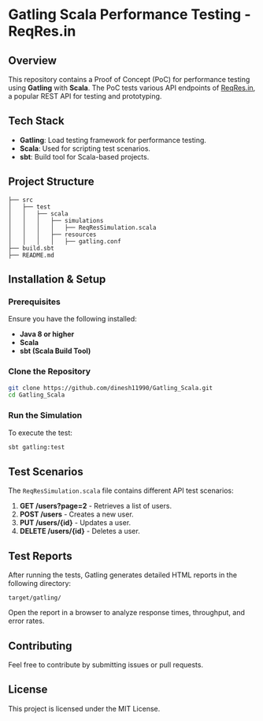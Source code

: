 # Gatling Scala Performance Testing - ReqRes.in

## Overview
This repository contains a Proof of Concept (PoC) for performance testing using **Gatling** with **Scala**. The PoC tests various API endpoints of [ReqRes.in](https://reqres.in), a popular REST API for testing and prototyping.

## Tech Stack
- **Gatling**: Load testing framework for performance testing.
- **Scala**: Used for scripting test scenarios.
- **sbt**: Build tool for Scala-based projects.

## Project Structure
```
├── src
│   ├── test
│   │   ├── scala
│   │   │   ├── simulations
│   │   │   │   ├── ReqResSimulation.scala
│   │   │   ├── resources
│   │   │   │   ├── gatling.conf
├── build.sbt
├── README.md
```

## Installation & Setup
### Prerequisites
Ensure you have the following installed:
- **Java 8 or higher**
- **Scala**
- **sbt (Scala Build Tool)**

### Clone the Repository
```sh
git clone https://github.com/dinesh11990/Gatling_Scala.git
cd Gatling_Scala
```

### Run the Simulation
To execute the test:
```sh
sbt gatling:test
```

## Test Scenarios
The `ReqResSimulation.scala` file contains different API test scenarios:
1. **GET /users?page=2** - Retrieves a list of users.
2. **POST /users** - Creates a new user.
3. **PUT /users/{id}** - Updates a user.
4. **DELETE /users/{id}** - Deletes a user.

## Test Reports
After running the tests, Gatling generates detailed HTML reports in the following directory:
```
target/gatling/
```
Open the report in a browser to analyze response times, throughput, and error rates.

## Contributing
Feel free to contribute by submitting issues or pull requests.

## License
This project is licensed under the MIT License.

